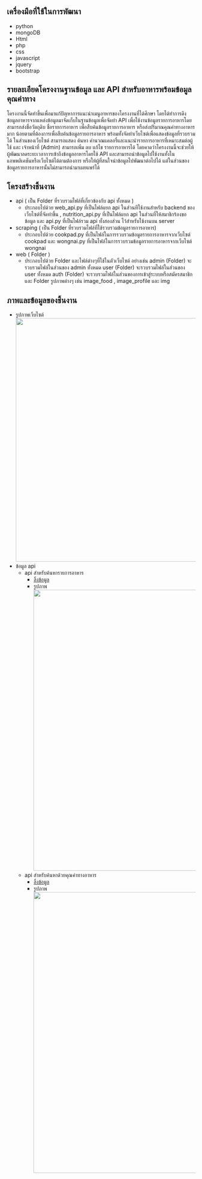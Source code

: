 
## เครื่องมือที่ใช้ในการพัฒนา
- python
- mongoDB
- Html
- php
- css
- javascript
- jquery
- bootstrap

## รายละเอียดโครงงานฐานข้อมูล และ API สำหรับอาหารพร้อมข้อมูลคุณค่าทาง

โครงงานนี้จัดทำขึ้นเพื่อมาแก้ปัญหาการแนะนำเมนูอาหารของโครงงานที่ได้ศึกษา โดยได้ทำการดึงข้อมูลอาหารจากแหล่งข้อมูลมาจัดเก็บในฐานข้อมูลเพื่อจัดทำ API เพื่อใช้งานข้อมูลรายการอาหารโดยสามารถส่งชื่อวัตถุดิบ ชื่อรายการอาหาร เพื่อสืบค้นข้อมูลรายการอาหาร หรือส่งปริมาณคุณค่าทางอาหารมาก น้อยตามที่ต้องการเพื่อสืบค้นข้อมูลรายการอาหาร พร้อมทั้งจัดทำเว็บไซต์เพื่อแสดงข้อมูลที่รวบรวมได้ ในส่วนของเว็บไซต์ สามารถแสดง ค้นหา คำนวณแคลอรี่และแนะนำรายการอาหารที่เหมาะสมต่อผู้ใช้ และ เจ้าหน้าที่ (Admin) สามารถเพิ่ม ลบ แก้ไข รายการอาหารได้ โดยคาดว่าโครงงานนี้จะช่วยให้ผู้พัฒนาลดระยะเวลาการเข้าถึงข้อมูลอาหารโดยใช้ API และสามารถนำข้อมูลไปใช้งานทั้งในแอพพลิเคชันหรือเว็บไซต์ได้ตามต้องการ หรือให้ผู้ที่สนใจนำข้อมูลไปพัฒนาต่อไปได้ แต่ในส่วนของข้อมูลรายการอาหารนั้นไม่สามารถนำมาเผยแพร่ได้

## โครงสร้างชิ้นงาน

- api ( เป็น Folder ที่รวบรวมไฟล์ที่เกี่ยวข้องกับ api ทั้งหมด )
  - ประกอบไปด้วย web_api.py ที่เป็นไฟล์แยก api ในส่วนทีใช้งานสำหรับ backend ของเว็บไซต์ที่จัดทำขึ้น , nutrition_api.py ที่เป็นไฟล์แยก api ในส่วนที่ให้สมาชิกร้องขอข้อมูล และ api.py ที่เป็นไฟล์รวม api ทั้งสองส่วน ไว้สำหรับใช้งานบน server
- scraping ( เป็น Folder ที่รวบรวมไฟล์ที่ใช้รวบรวมข้อมูลรายการอาหาร)
  - ประกอบไปด้วย cookpad.py ที่เป็นไฟล์ในการรวบรวมข้อมูลรายการอาหารจากเว็บไซต์ cookpad และ wongnai.py ที่เป็นไฟล์ในการรวบรวมข้อมูลรายการอาหารจากเว็บไซต์ wongnai
- web ( Folder )
  - ประกอบไปด้วย Folder และไฟล์ต่างๆที่ใช้ในตัวเว็บไซต์ อย่างเช่น admin (Folder) จะรวบรวมไฟล์ในส่วนของ admin ทั้งหมด user (Folder) จะรวบรวมไฟล์ในส่วนของ user ทั้งหมด auth (Folder) จะรวบรวมไฟล์ในส่วนของการเข้าสู่ระบบหรือสมัครสมาชิก และ Folder รูปภาพต่างๆ เช่น image_food , image_profile และ img

## ภาพและข้อมูลของชิ้นงาน

- รูปภาพเว็บไซต์\
    <img src="https://user-images.githubusercontent.com/25501898/116842365-87058800-ac06-11eb-82bc-96acf9a0625a.jpg" width="650">
- ข้อมูล api
  - api สำหรับค้นหารายการอาหาร
    -  [ลิ้งข้อมูล](http://foodapi.icu/api-doc.php?page=1)
    -  รูปภาพ\
        <img src="https://user-images.githubusercontent.com/25501898/116842127-b7005b80-ac05-11eb-9482-9fdf2d9b34b7.png" width="750">
  - api สำหรับค้นหาด้วยคุณค่าทางอาหาร
    -  [ลิ้งข้อมูล](http://foodapi.icu/api-doc.php?page=2)
    -  รูปภาพ\
        <img src="https://user-images.githubusercontent.com/25501898/116842225-06df2280-ac06-11eb-8372-a18ad8585758.png" width="750">
